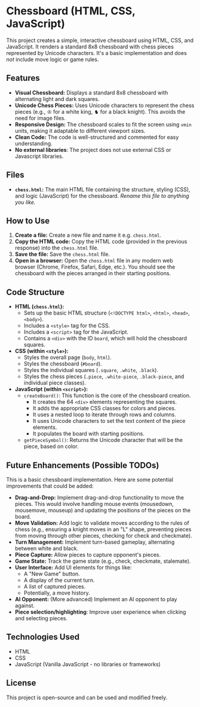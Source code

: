 # Chessboard (HTML, CSS, JavaScript)

This project creates a simple, interactive chessboard using HTML, CSS, and JavaScript. It renders a standard 8x8 chessboard with chess pieces represented by Unicode characters.  It's a basic implementation and does *not* include move logic or game rules.

## Features

*   **Visual Chessboard:** Displays a standard 8x8 chessboard with alternating light and dark squares.
*   **Unicode Chess Pieces:** Uses Unicode characters to represent the chess pieces (e.g., ♔ for a white king, ♞ for a black knight).  This avoids the need for image files.
*   **Responsive Design:** The chessboard scales to fit the screen using `vmin` units, making it adaptable to different viewport sizes.
*   **Clean Code:** The code is well-structured and commented for easy understanding.
*    **No external libraries**: The project does not use external CSS or Javascript libraries.

## Files

*   **`chess.html`:**  The main HTML file containing the structure, styling (CSS), and logic (JavaScript) for the chessboard.  *Rename this file to anything you like.*

## How to Use

1.  **Create a file:** Create a new file and name it e.g. `chess.html`.
2.  **Copy the HTML code:** Copy the HTML code (provided in the previous response) into the `chess.html` file.
3.  **Save the file:** Save the `chess.html` file.
4.  **Open in a browser:** Open the `chess.html` file in any modern web browser (Chrome, Firefox, Safari, Edge, etc.).  You should see the chessboard with the pieces arranged in their starting positions.

## Code Structure

*   **HTML (`chess.html`):**
    *   Sets up the basic HTML structure (`<!DOCTYPE html>`, `<html>`, `<head>`, `<body>`).
    *   Includes a `<style>` tag for the CSS.
    *   Includes a `<script>` tag for the JavaScript.
    *   Contains a `<div>` with the ID `board`, which will hold the chessboard squares.
*   **CSS (within `<style>`):**
    *   Styles the overall page (`body`, `html`).
    *   Styles the chessboard (`#board`).
    *   Styles the individual squares (`.square`, `.white`, `.black`).
    *   Styles the chess pieces (`.piece`, `.white-piece`, `.black-piece`, and individual piece classes).
*   **JavaScript (within `<script>`):**
    *   `createBoard()`:  This function is the core of the chessboard creation.
        *   It creates the 64 `<div>` elements representing the squares.
        *   It adds the appropriate CSS classes for colors and pieces.
        *   It uses a nested loop to iterate through rows and columns.
        *   It uses Unicode characters to set the text content of the piece elements.
        * It populates the board with starting positions.
    * `getPieceSymbol()`: Returns the Unicode character that will be the piece, based on color.

## Future Enhancements (Possible TODOs)

This is a basic chessboard implementation.  Here are some potential improvements that could be added:

*   **Drag-and-Drop:** Implement drag-and-drop functionality to move the pieces. This would involve handling mouse events (mousedown, mousemove, mouseup) and updating the positions of the pieces on the board.
*   **Move Validation:** Add logic to validate moves according to the rules of chess (e.g., ensuring a knight moves in an "L" shape, preventing pieces from moving through other pieces, checking for check and checkmate).
*   **Turn Management:** Implement turn-based gameplay, alternating between white and black.
*   **Piece Capture:** Allow pieces to capture opponent's pieces.
*   **Game State:** Track the game state (e.g., check, checkmate, stalemate).
*   **User Interface:** Add UI elements for things like:
    *   A "New Game" button.
    *   A display of the current turn.
    *   A list of captured pieces.
    *   Potentially, a move history.
*   **AI Opponent:**  (More advanced) Implement an AI opponent to play against.
* **Piece selection/highlighting**: Improve user experience when clicking and selecting pieces.

## Technologies Used

*   HTML
*   CSS
*   JavaScript (Vanilla JavaScript - no libraries or frameworks)

## License

This project is open-source and can be used and modified freely.